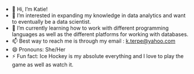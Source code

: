 - 👋 Hi, I’m Katie!
- 👀 I’m interested in expanding my knowledge in data analytics and want to eventually be a data scientist.
- 🌱 I’m currently learning how to work with different programming languages as well as the different platforms for working with databases.
- 📫 Best way to reach me is through my email : k.terpe@yahoo.com
- 😄 Pronouns: She/Her
- ⚡ Fun fact: Ice Hockey is my absolute everything and I love to play the game as well as watch it. 

<!---
katieluwho132/katieluwho132 is a ✨ special ✨ repository because its `README.md` (this file) appears on your GitHub profile.
You can click the Preview link to take a look at your changes.
--->
